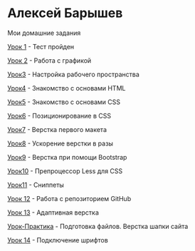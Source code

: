 # Алексей Барышев
Мои домашние задания


[Урок 1](https://yadi.sk/d/ONqEJl2I3aVDuj
 "Тест") - Тест пройден
 
[Урок 2](https://yadi.sk/d/aKZNNbg83aVDwp "Картинки") - Работа с графикой

[Урок3](https://yadi.sk/d/977bu_Gk3aVDyH "Картинки") - Настройка рабочего пространства

[Урок4](https://codepen.io/Aleksey1337/pen/rrdGNV "Книга") - Знакомство с основами HTML

[Урок5](https://codepen.io/Aleksey1337/pen/rrdGNV "Книга") - Знакомство с основами CSS

[Урок6](https://yadi.sk/d/OIrB6TY53aVE7U "Позиционирование") - Позиционирование в CSS

[Урок7](Aleksey1337.github.io/lesson_7/project/src/ "Первый сайт") - Верстка первого макета

[Урок8](Aleksey1337.github.io/lesson_8/my_first_project/src/ "Верстка с Bootstrap") - Ускорение верстки в разы

[Урок9](Aleksey1337.github.io/lesson_9/project-1/src/ "Верстка сайта с Bootstrap") - Верстка при помощи Bootstrap

[Урок10](https://yadi.sk/d/3fmZrHCs3aVEaS "Less") - Препроцессор Less для CSS

[Урок11](https://yadi.sk/d/gy8Q6DhC3aVEpX "Сниппет") - Сниппеты

[Урок 12](Aleksey1337.github.io/lesson_12/ "Репозиторий Github") - Работа с репозиторием GitHub

[Урок 13](Aleksey1337.github.io "Не доделал") - Адаптивная верстка

[Урок-Практика](https://yadi.sk/d/-iABDVWW3aWTgC "Верстка шапки") - Подготовка файлов. Верстка шапки сайта

[Урок 14](Aleksey1337.github.io/lesson_14/index.html "Шрифты") - Подключение шрифтов
